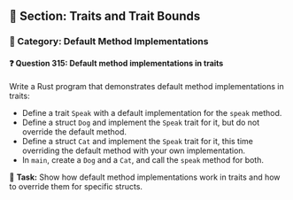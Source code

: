 ## 📘 Section: Traits and Trait Bounds  
### 🔹 Category: Default Method Implementations  
#### ❓ Question 315: Default method implementations in traits

Write a Rust program that demonstrates default method implementations in traits:

- Define a trait `Speak` with a default implementation for the `speak` method.
- Define a struct `Dog` and implement the `Speak` trait for it, but do not override the default method.
- Define a struct `Cat` and implement the `Speak` trait for it, this time overriding the default method with your own implementation.
- In `main`, create a `Dog` and a `Cat`, and call the `speak` method for both.

🔧 **Task:** Show how default method implementations work in traits and how to override them for specific structs.
